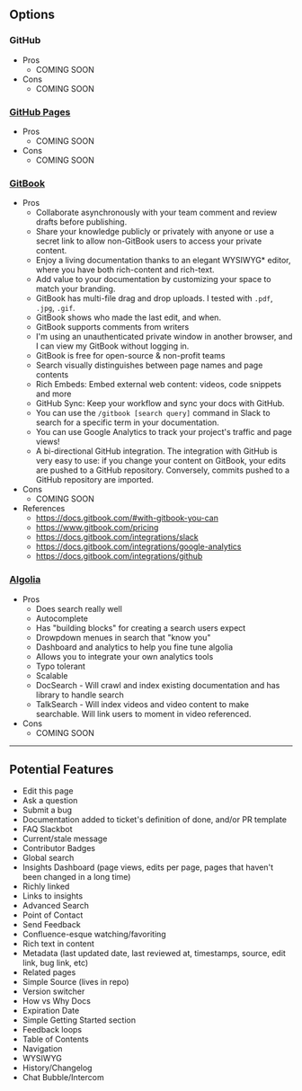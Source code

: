 ## Options
### GitHub
 * Pros
   * COMING SOON
 * Cons
   * COMING SOON

### [GitHub Pages](https://pages.github.com/)
 * Pros
   * COMING SOON
 * Cons
   * COMING SOON

### [GitBook](https://www.gitbook.com/)
 * Pros
   * Collaborate asynchronously with your team comment and review drafts before publishing.
   * Share your knowledge publicly or privately with anyone or use a secret link to allow non-GitBook users to access your private content.
   * Enjoy a living documentation thanks to an elegant WYSIWYG* editor, where you have both rich-content and rich-text.
   * Add value to your documentation by customizing your space to match your branding.
   * GitBook has multi-file drag and drop uploads. I tested with `.pdf`, `.jpg`, `.gif`.
   * GitBook shows who made the last edit, and when.
   * GitBook supports comments from writers
   * I'm using an unauthenticated private window in another browser, and I can view my GitBook without logging in.
   * GitBook is free for open-source & non-profit teams
   * Search visually distinguishes between page names and page contents
   * Rich Embeds: Embed external web content: videos, code snippets and more
   * GitHub Sync: Keep your workflow and sync your docs with GitHub.
   * You can use the `/gitbook [search query]` command in Slack to search for a specific term in your documentation.
   * You can use Google Analytics to track your project's traffic and page views!
   * A bi-directional GitHub integration. The integration with GitHub is very easy to use: if you change your content on GitBook, your edits are pushed to a GitHub repository. Conversely, commits pushed to a GitHub repository are imported.
 * Cons
   * COMING SOON
 * References
   * https://docs.gitbook.com/#with-gitbook-you-can
   * https://www.gitbook.com/pricing
   * https://docs.gitbook.com/integrations/slack
   * https://docs.gitbook.com/integrations/google-analytics
   * https://docs.gitbook.com/integrations/github

### [Algolia](https://www.algolia.com/)
 * Pros
   * Does search really well
   * Autocomplete 
   * Has "building blocks" for creating a search users expect
   * Drowpdown menues in search that "know you"
   * Dashboard and analytics to help you fine tune algolia
   * Allows you to integrate your own analytics tools
   * Typo tolerant
   * Scalable
   * DocSearch - Will crawl and index existing documentation and has library to handle search
   * TalkSearch - Will index videos and video content to make searchable. Will link users to moment in video referenced.
 * Cons
   * COMING SOON

___

## Potential Features
* Edit this page
* Ask a question
* Submit a bug
* Documentation added to ticket's definition of done, and/or PR template
* FAQ Slackbot
* Current/stale message
* Contributor Badges
* Global search
* Insights Dashboard (page views, edits per page, pages that haven't been changed in a long time)
* Richly linked
* Links to insights
* Advanced Search
* Point of Contact
* Send Feedback
* Confluence-esque watching/favoriting
* Rich text in content
* Metadata (last updated date, last reviewed at, timestamps, source, edit link, bug link, etc)
* Related pages
* Simple Source (lives in repo)
* Version switcher
* How vs Why Docs
* Expiration Date
* Simple Getting Started section
* Feedback loops
* Table of Contents
* Navigation
* WYSIWYG
* History/Changelog
* Chat Bubble/Intercom
